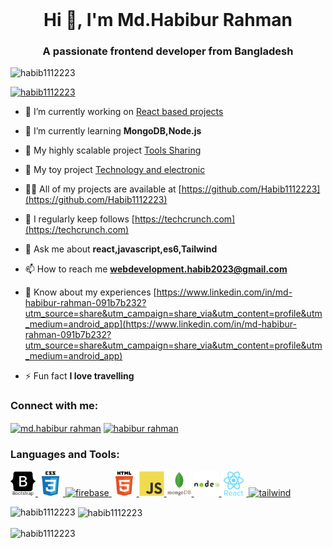 

  <img src="https://i.ibb.co/h9Q5mwn/Purple-Modern-Gaming-Channel-Banner-Landscape.png" alt="">

<h1 align="center">Hi 👋, I'm Md.Habibur Rahman</h1>
<h3 align="center">A passionate frontend developer from Bangladesh</h3>

<p align="left"> <img src="https://komarev.com/ghpvc/?username=habib1112223&label=Profile%20views&color=0e75b6&style=flat" alt="habib1112223" /> </p>

<p align="left"> <a href="https://github.com/ryo-ma/github-profile-trophy"><img src="https://github-profile-trophy.vercel.app/?username=habib1112223" alt="habib1112223" /></a> </p>

- 🔭 I’m currently working on [React based projects](https://react-assignmet-nine.web.app/)

- 🌱 I’m currently learning **MongoDB,Node.js**

- 👯 My highly scalable project [Tools Sharing](https://tools-sharing-eleven.web.app/)

- 🤝 My toy project [Technology and electronic](https://technology-and-electroni-a72ab.web.app/)

- 👨‍💻 All of my projects are available at [https://github.com/Habib1112223](https://github.com/Habib1112223)

- 📝 I regularly keep follows [https://techcrunch.com](https://techcrunch.com)

- 💬 Ask me about **react,javascript,es6,Tailwind**

- 📫 How to reach me **webdevelopment.habib2023@gmail.com**

- 📄 Know about my experiences [https://www.linkedin.com/in/md-habibur-rahman-091b7b232?utm_source=share&utm_campaign=share_via&utm_content=profile&utm_medium=android_app](https://www.linkedin.com/in/md-habibur-rahman-091b7b232?utm_source=share&utm_campaign=share_via&utm_content=profile&utm_medium=android_app)

- ⚡ Fun fact **I love travelling**

<h3 align="left">Connect with me:</h3>
<p align="left">
<a href="https://linkedin.com/in/md.habibur rahman" target="blank"><img align="center" src="https://raw.githubusercontent.com/rahuldkjain/github-profile-readme-generator/master/src/images/icons/Social/linked-in-alt.svg" alt="md.habibur rahman" height="30" width="40" /></a>
<a href="https://fb.com/habibur rahman" target="blank"><img align="center" src="https://raw.githubusercontent.com/rahuldkjain/github-profile-readme-generator/master/src/images/icons/Social/facebook.svg" alt="habibur rahman" height="30" width="40" /></a>
</p>

<h3 align="left">Languages and Tools:</h3>
<p align="left"> <a href="https://getbootstrap.com" target="_blank" rel="noreferrer"> <img src="https://raw.githubusercontent.com/devicons/devicon/master/icons/bootstrap/bootstrap-plain-wordmark.svg" alt="bootstrap" width="40" height="40"/> </a> <a href="https://www.w3schools.com/css/" target="_blank" rel="noreferrer"> <img src="https://raw.githubusercontent.com/devicons/devicon/master/icons/css3/css3-original-wordmark.svg" alt="css3" width="40" height="40"/> </a> <a href="https://firebase.google.com/" target="_blank" rel="noreferrer"> <img src="https://www.vectorlogo.zone/logos/firebase/firebase-icon.svg" alt="firebase" width="40" height="40"/> </a> <a href="https://www.w3.org/html/" target="_blank" rel="noreferrer"> <img src="https://raw.githubusercontent.com/devicons/devicon/master/icons/html5/html5-original-wordmark.svg" alt="html5" width="40" height="40"/> </a> <a href="https://developer.mozilla.org/en-US/docs/Web/JavaScript" target="_blank" rel="noreferrer"> <img src="https://raw.githubusercontent.com/devicons/devicon/master/icons/javascript/javascript-original.svg" alt="javascript" width="40" height="40"/> </a> <a href="https://www.mongodb.com/" target="_blank" rel="noreferrer"> <img src="https://raw.githubusercontent.com/devicons/devicon/master/icons/mongodb/mongodb-original-wordmark.svg" alt="mongodb" width="40" height="40"/> </a> <a href="https://nodejs.org" target="_blank" rel="noreferrer"> <img src="https://raw.githubusercontent.com/devicons/devicon/master/icons/nodejs/nodejs-original-wordmark.svg" alt="nodejs" width="40" height="40"/> </a> <a href="https://reactjs.org/" target="_blank" rel="noreferrer"> <img src="https://raw.githubusercontent.com/devicons/devicon/master/icons/react/react-original-wordmark.svg" alt="react" width="40" height="40"/> </a> <a href="https://tailwindcss.com/" target="_blank" rel="noreferrer"> <img src="https://www.vectorlogo.zone/logos/tailwindcss/tailwindcss-icon.svg" alt="tailwind" width="40" height="40"/> </a> </p>

<p><img align="left" src="https://github-readme-stats.vercel.app/api/top-langs?username=habib1112223&show_icons=true&locale=en&layout=compact" alt="habib1112223" /></p>

<p>&nbsp;<img align="center" src="https://github-readme-stats.vercel.app/api?username=habib1112223&show_icons=true&locale=en" alt="habib1112223" /></p>

<p><img align="center" src="https://github-readme-streak-stats.herokuapp.com/?user=habib1112223&" alt="habib1112223" /></p>

